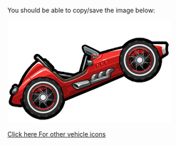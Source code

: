 ---
---
You should be able to copy/save the image below:

![](/assets/images/icon-vehicle-bolt.png)


[Click here For other vehicle icons](https://reference.hcr2info.com/vicons/)
